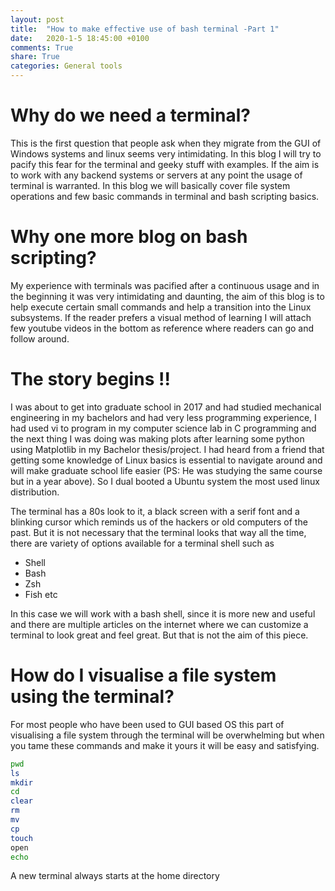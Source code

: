 ```yaml
---
layout: post
title:  "How to make effective use of bash terminal -Part 1"
date:   2020-1-5 18:45:00 +0100
comments: True
share: True
categories: General tools
---
```


# Why do we need a terminal?

This is the first question that people ask when they migrate from the GUI of Windows systems and linux seems very intimidating. In this blog I will try to pacify this fear for the terminal and geeky stuff with examples. If the aim is to work with any backend systems or servers at any point the usage of terminal is warranted. In this blog we will basically cover file system operations and few basic commands in terminal and bash scripting basics. 

# Why one more blog on bash scripting?

My experience with terminals was pacified after a continuous usage and in the beginning it was very intimidating and daunting, the aim of this blog is to help execute certain small commands and help a transition into the Linux subsystems. If the reader prefers a visual method of learning I will attach few youtube videos in the bottom as reference where readers can go and follow around. 

# The story begins !!

I was about to get into graduate school in 2017 and had studied mechanical engineering in my bachelors and had very less programming experience, I had used vi to program in my computer science lab in C programming and the next thing I was doing was making plots after learning some python using Matplotlib in my Bachelor thesis/project. I had heard from a friend that getting some knowledge of Linux basics is essential to navigate around and will make graduate school life easier (PS: He was studying the same course but in a year above). So I dual booted a Ubuntu system the most used linux distribution. 

The terminal has a 80s look to it, a black screen with a serif font and a blinking cursor which reminds us of the hackers or old computers of the past. But it is not necessary that the terminal looks that way all the time, there are variety of options available for a terminal shell such as 

- Shell
- Bash
- Zsh
- Fish etc

In this case we will work with a bash shell, since it is more new and useful and there are multiple articles on the internet where we can customize a terminal to look great and feel great. But that is not the aim of this piece.

# How do I visualise a file system using the terminal?

For most people who have been used to GUI based OS this part of visualising a file system through the terminal will be overwhelming but when you tame these commands and make it yours it will be easy and satisfying.

```bash
pwd
ls
mkdir
cd
clear
rm 
mv 
cp
touch
open
echo
```

A new terminal always starts at the home directory